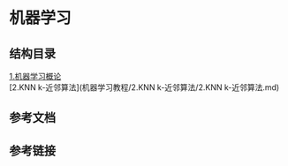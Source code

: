 # 机器学习
## 结构目录
[1.机器学习概论](机器学习教程/1.机器学习基础/1.机器学习基础.md)  
[2.KNN k-近邻算法](机器学习教程/2.KNN k-近邻算法/2.KNN k-近邻算法.md)  
## 参考文档
## 参考链接
